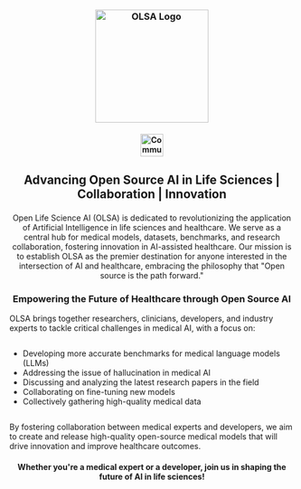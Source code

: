 <h3 align="center">
  <img src="https://avatars.githubusercontent.com/u/118104009?s=400&u=0e172bfb66881de4c9fa5b2953cbdfc01668eb00&v=4" alt="OLSA Logo" height="200">
</h3>
<h4 align="center">
  <a href="https://t.co/vkvJli6ZP7">
    <img src="https://img.shields.io/badge/Join-Community-blue" alt="Community" height="40"/>
  </a>
</h4>
<h2 align="center">
  <p>Advancing Open Source AI in Life Sciences | Collaboration | Innovation</p>
</h2>
<div align="center">
Open Life Science AI (OLSA) is dedicated to revolutionizing the application of Artificial Intelligence in life sciences and healthcare. We serve as a central hub for medical models, datasets, benchmarks, and research collaboration, fostering innovation in AI-assisted healthcare. Our mission is to establish OLSA as the premier destination for anyone interested in the intersection of AI and healthcare, embracing the philosophy that "Open source is the path forward."
</div>
<h3 align="center">
  <p>Empowering the Future of Healthcare through Open Source AI</p>
</h3>
<div align="left">
<p>OLSA brings together researchers, clinicians, developers, and industry experts to tackle critical challenges in medical AI, with a focus on:</p>
<ul style="text-align: left; display: inline-block;">
  <li>Developing more accurate benchmarks for medical language models (LLMs)</li>
  <li>Addressing the issue of hallucination in medical AI</li>
  <li>Discussing and analyzing the latest research papers in the field</li>
  <li>Collaborating on fine-tuning new models</li>
  <li>Collectively gathering high-quality medical data</li>
</ul>
<p>By fostering collaboration between medical experts and developers, we aim to create and release high-quality open-source medical models that will drive innovation and improve healthcare outcomes.</p>
</div>
<h4 align="center">
  <p>Whether you're a medical expert or a developer, join us in shaping the future of AI in life sciences!</p>
</h4>
